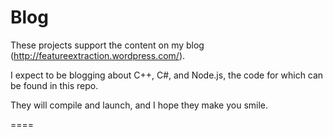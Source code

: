 Blog
====

These projects support the content on my blog (http://featureextraction.wordpress.com/).

I expect to be blogging about C++, C#, and Node.js, the code for which can be found in this repo.

They will compile and launch, and I hope they make you smile.

====
